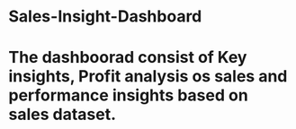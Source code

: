# Sales-Insight-Dashboard
# The dashboorad consist of Key insights, Profit analysis os sales and performance insights based on sales dataset.

